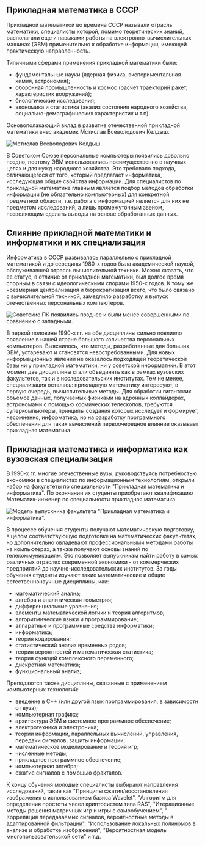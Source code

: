## Прикладная математика в СССР

Прикладной математикой во времена СССР называли отрасль математики, специалисты которой, помимо теоретических знаний, располагали еще и навыками работы на электронно-вычислительных машинах (ЭВМ) применительно к обработке информации, имеющей практическую направленность.

Типичными сферами применения прикладной математики были:

* фундаментальные науки (ядерная физика, экспериментальная химия, астрономия);
* оборонная промышленность и космос (расчет траекторий ракет, характеристик вооружений);
* биологические исследования;
* экономика и статистика (анализ состояния народного хозяйства, социально-демографических характеристик и т.п).

Основополакающий вклад в развитие отечественной прикладной математики внес академик Мстислав Всеволодович Келдыш.

![ Мстислав Всеволодович Келдыш.](https://a24.biz/assets/files/handbook/images/4b/36/4b36b2aafadc22ad850ff09981a21046)

В Советском Союзе персональные компьютеры появились довольно поздно, поэтому ЭВМ использовались преимущественно в научных целях и для нужд народного хозяйства. Это требовало подхода, отличающегося от того, который предлагает информатика, исследующая общие свойства информации. Для специалистов  по прикладной математике  главным является подбор методов обработки информации (не обязательно компьютерных) для конкретной предметной области, т.е. работа с информацией является для них не предметом исследований, а лишь промежуточным звеном, позволяющим сделать выводы на основе обработанных  данных.

## Слияние прикладной математики и информатики и их специализация

Информатика в СССР развивалась параллельно с прикладной математикой и до середины 1980-х годов была академической наукой, обслуживавшей отрасль вычислительной техники. Можно сказать, что ее статус, в отличие от прикладной математики, был долгое время спорным в связи с идеологическими спорами 1950-х годов. К тому же чрезмерная централизация и бюрократизация всего, что было связано с вычислительной техникой, замедлило разработку и выпуск отечественных персональных компьютеров.

![Советские ПК появились позднее и были менее совершенными по сравнению с западными.](https://a24.biz/assets/files/handbook/images/bc/ee/bcee5a545a05ffd60fd86c57ffefcadf)

В первой половине 1990-х гг. на обе дисциплины сильно повлияло появление в нашей стране большого количества персональных компьютеров. Выяснилось, что методы, разработанные для больших ЭВМ, устаревают и становятся невостребованными. Для новых информационных явлений не оказалось подходящей теоретической базы ни у прикладной математики, ни у советской информатики. В этот момент две дисциплины стали объединять как в рамках вузовских факультетов, так и в исследовательских институтах. Тем не менее, специализация осталась: прикладную математику интересуют, в первую очередь, вычислительные методы. Для обработки гигантских объемов данных, получаемых физиками на адронных коллайдерах, астрономами с помощью космических телескопов, требуются суперкомпьютеры, принципы создания которых исследует и формирует, несомненно, информатика, но на разработку программного обеспечения для таких вычислений первоочередное влияние оказывает прикладная математика.
## Прикладная математика и информатика как вузовская специализация

В 1990-х гг. многие отечественные вузы, руководствуясь потребностью экономики в специалистах по информационным технологиям, открыли набор на факультеты по специальности "Прикладная математика и информатика". По окончании их студенты приобретают квалификацию Математик-инженер по специальности прикладная математика.

![Модель выпускника факультета "Прикладная математика и информатика".](https://a24.biz/assets/files/handbook/images/8f/fc/8ffcb70d717551a739dfd66a8e6fda6c)

В процессе обучения студенты получают математическую подготовку, в целом соответствующую подготовке на математических факультетах, но дополнительно овладевают профессиональными методами работы на компьютерах, а также получают основы знаний по телекоммуникациям. Это позволяет выпускникам  найти работу в самых различных отраслях современной экономики - от коммерческих предприятий до научно-исследовательских институтов. За годы  обучения студенты изучают такие математические и общие естественнонаучные дисциплины, как:

* математический анализ;
* алгебра и аналитическая геометрия;
* дифференциальные уравнения;
* элементы математической логики и теория алгоритмов;
* алгоритмические языки и программирование;
* аппаратные и программные средства информатики;
* информатика;
* теория кодирования;
* статистический анализ временных рядов;
* теория вероятностей и математическая статистика;
* теория функций комплексного переменного;
* дискретная математика;
* функциональный анализ;

Преподаются также дисциплины, связанные с применением компьютерных технологий:

* введение в С++ (или другой язык программирования, в зависимости от вуза);
* компьютерная графика;
* архитектура ЭВМ и системное программное обеспечение;
* электротехника и электроника;
* теории информации, параллельных вычислений, управления,  передачи сигналов, защиты информации;
* математическое моделирование и теория игр;
* численные методы;
* прикладное программное обеспечение;
* компьютерная алгебра;
* сжатие сигналов с помощью фракталов.

К концу обучения молодые специалисты выбирают направления исследований, такие как "Принципы сжатия/восстановления изображения с использованием базиса Wavelet", "Алгоритм для определения простоты чисел криптосистем типа RAS", "Итерационные методы решения матричных игр и игры с самообучением", " Корреляция передаваемых сигналов, вероятностные методы в адаптированной фильтрации", "Использование локальных полиномов в анализе и обработке изображений", "Вероятностная модель многопользовательской сети" и т.д.